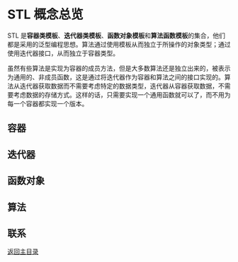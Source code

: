 # STL 概念总览

STL 是**容器类模板**、**迭代器类模板**、**函数对象模板**和**算法函数模板**的集合，他们都是采用的泛型编程思想。算法通过使用模板从而独立于所操作的对象类型；通过使用迭代器接口，从而独立于容器类型。

虽然有些算法是实现为容器的成员方法，但是大多数算法还是独立出来的，被表示为通用的、非成员函数，这是通过将迭代器作为容器和算法之间的接口实现的。算法从迭代器获取数据而不需要考虑特定的数据类型，迭代器从容器获取数据，不需要考虑数据的存储方式。这样的话，只需要实现一个通用函数就可以了，而不用为每一个容器都实现一个版本。

## 容器

## 迭代器

## 函数对象

## 算法

## 联系

[返回主目录](../../README.md)
